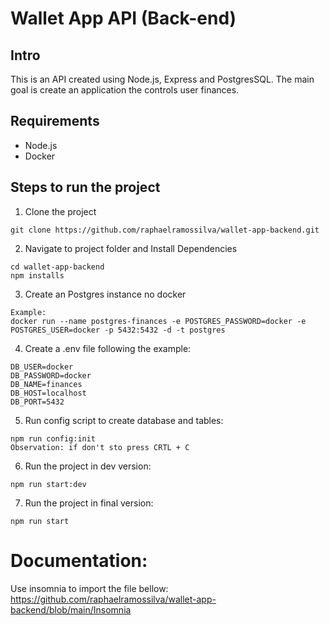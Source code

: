 # Wallet App API (Back-end)

## Intro

This is an API created using Node.js, Express and PostgresSQL.
The main goal is create an application the controls user finances.

## Requirements

- Node.js
- Docker

## Steps to run the project

1. Clone the project

```
git clone https://github.com/raphaelramossilva/wallet-app-backend.git
```

2. Navigate to project folder and Install Dependencies

```
cd wallet-app-backend
npm installs
```

3. Create an Postgres instance no docker

```
Example:
docker run --name postgres-finances -e POSTGRES_PASSWORD=docker -e POSTGRES_USER=docker -p 5432:5432 -d -t postgres

```

4. Create a .env file following the example:

```
DB_USER=docker
DB_PASSWORD=docker
DB_NAME=finances
DB_HOST=localhost
DB_PORT=5432
```

5. Run config script to create database and tables:

```
npm run config:init
Observation: if don't sto press CRTL + C
```

6. Run the project in dev version:

```
npm run start:dev
```

7. Run the project in final version:

```
npm run start
```

# Documentation:

Use insomnia to import the file bellow:
https://github.com/raphaelramossilva/wallet-app-backend/blob/main/Insomnia
